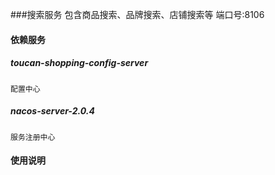 ###搜索服务
    包含商品搜索、品牌搜索、店铺搜索等
    端口号:8106
    

#### 依赖服务

##### toucan-shopping-config-server

    配置中心
    
##### nacos-server-2.0.4
    
    服务注册中心


#### 使用说明
